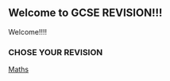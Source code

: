 ## Welcome to GCSE REVISION!!!

Welcome!!!!

### CHOSE YOUR REVISION

[Maths](schoolrevision/main/maths.md)
